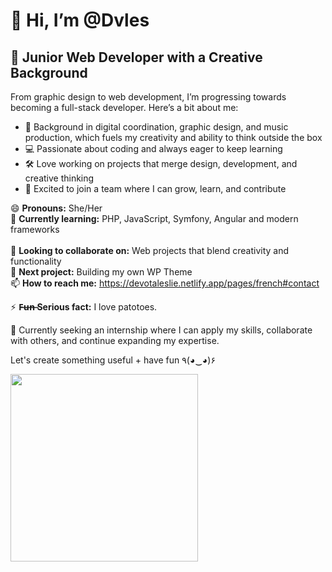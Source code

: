 # 👋 Hi, I’m @Dvles  

## 🚀 Junior Web Developer with a Creative Background  

From graphic design to web development, I’m progressing towards becoming a full-stack developer. Here’s a bit about me:  

- 🎨 Background in digital coordination, graphic design, and music production, which fuels my creativity and ability to think outside the box  
- 💻 Passionate about coding and always eager to keep learning  
- 🛠️ Love working on projects that merge design, development, and creative thinking  
- 🤝 Excited to join a team where I can grow, learn, and contribute  

😄 **Pronouns:** She/Her <br>
🌱 **Currently learning:** PHP, JavaScript, Symfony, Angular and modern frameworks <br>  
💞️ **Looking to collaborate on:** Web projects that blend creativity and functionality  <br>
🚀 **Next project:** Building my own WP Theme <br>
📫 **How to reach me:** https://devotaleslie.netlify.app/pages/french#contact <br>

⚡ **F̶u̶n̶ Serious fact:** I love patotoes.

🚀 Currently seeking an internship where I can apply my skills, collaborate with others, and continue expanding my expertise.  

Let's create something useful + have fun ٩(◕‿◕)۶  

<img src="https://s3.gifyu.com/images/bbm7G.gif" width="300px">
